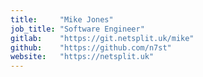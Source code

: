 ```yaml
---
title:     "Mike Jones"
job_title: "Software Engineer"
gitlab:    "https://git.netsplit.uk/mike"
github:    "https://github.com/n7st"
website:   "https://netsplit.uk"
---
```

